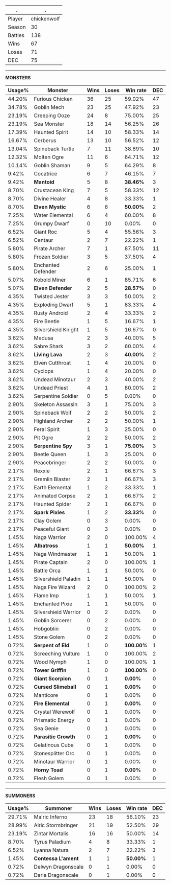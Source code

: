 .|.
|-|-
Player|chickenwolf
Season|30
Battles|138
Wins|67
Loses|71
DEC|75

---
**MONSTERS**

Usage%|Monster|Wins|Loses|Win rate|DEC|
-|-|-|-|-|-|
44.20%|Furious Chicken|36|25|59.02%|47|
34.78%|Goblin Mech|23|25|47.92%|23|
23.19%|Creeping Ooze|24|8|75.00%|25|
23.19%|Sea Monster|18|14|56.25%|26|
17.39%|Haunted Spirit|14|10|58.33%|14|
16.67%|Cerberus|13|10|56.52%|12|
13.04%|Spineback Turtle|7|11|38.89%|10|
12.32%|Molten Ogre|11|6|64.71%|12|
10.14%|Goblin Shaman|9|5|64.29%|8|
9.42%|Cocatrice|6|7|46.15%|7|
9.42%|**Mantoid**|5|8|**38.46%**|3|
8.70%|Crustacean King|7|5|58.33%|12|
8.70%|Divine Healer|4|8|33.33%|1|
8.70%|**Elven Mystic**|6|6|**50.00%**|2|
7.25%|Water Elemental|6|4|60.00%|8|
7.25%|Grumpy Dwarf|0|10|0.00%|0|
6.52%|Giant Roc|5|4|55.56%|3|
6.52%|Centaur|2|7|22.22%|1|
5.80%|Pirate Archer|7|1|87.50%|11|
5.80%|Frozen Soldier|3|5|37.50%|4|
5.80%|Enchanted Defender|2|6|25.00%|1|
5.07%|Kobold Miner|6|1|85.71%|6|
5.07%|**Elven Defender**|2|5|**28.57%**|0|
4.35%|Twisted Jester|3|3|50.00%|2|
4.35%|Exploding Dwarf|5|1|83.33%|4|
4.35%|Rusty Android|2|4|33.33%|2|
4.35%|Fire Beetle|1|5|16.67%|1|
4.35%|Silvershield Knight|1|5|16.67%|0|
3.62%|Medusa|2|3|40.00%|5|
3.62%|Sabre Shark|3|2|60.00%|4|
3.62%|**Living Lava**|2|3|**40.00%**|2|
3.62%|Elven Cutthroat|1|4|20.00%|0|
3.62%|Cyclops|1|4|20.00%|0|
3.62%|Undead Minotaur|2|3|40.00%|2|
3.62%|Undead Priest|4|1|80.00%|2|
3.62%|Serpentine Soldier|0|5|0.00%|0|
2.90%|Skeleton Assassin|3|1|75.00%|3|
2.90%|Spineback Wolf|2|2|50.00%|2|
2.90%|Highland Archer|2|2|50.00%|1|
2.90%|Feral Spirit|1|3|25.00%|0|
2.90%|Pit Ogre|2|2|50.00%|2|
2.90%|**Serpentine Spy**|3|1|**75.00%**|3|
2.90%|Beetle Queen|1|3|25.00%|0|
2.90%|Peacebringer|2|2|50.00%|0|
2.17%|Rexxie|2|1|66.67%|3|
2.17%|Gremlin Blaster|2|1|66.67%|3|
2.17%|Earth Elemental|1|2|33.33%|1|
2.17%|Animated Corpse|2|1|66.67%|2|
2.17%|Haunted Spider|2|1|66.67%|0|
2.17%|**Spark Pixies**|1|2|**33.33%**|0|
2.17%|Clay Golem|0|3|0.00%|0|
2.17%|Peaceful Giant|0|3|0.00%|0|
1.45%|Naga Warrior|2|0|100.00%|4|
1.45%|**Albatross**|1|1|**50.00%**|1|
1.45%|Naga Windmaster|1|1|50.00%|1|
1.45%|Pirate Captain|2|0|100.00%|1|
1.45%|Battle Orca|1|1|50.00%|0|
1.45%|Silvershield Paladin|1|1|50.00%|0|
1.45%|Naga Fire Wizard|2|0|100.00%|2|
1.45%|Flame Imp|1|1|50.00%|1|
1.45%|Enchanted Pixie|1|1|50.00%|0|
1.45%|Silvershield Warrior|0|2|0.00%|0|
1.45%|Goblin Sorcerer|0|2|0.00%|0|
1.45%|Hobgoblin|0|2|0.00%|0|
1.45%|Stone Golem|0|2|0.00%|0|
0.72%|**Serpent of Eld**|1|0|**100.00%**|1|
0.72%|Screeching Vulture|1|0|100.00%|2|
0.72%|Wood Nymph|1|0|100.00%|1|
0.72%|**Tower Griffin**|1|0|**100.00%**|0|
0.72%|**Giant Scorpion**|0|1|**0.00%**|0|
0.72%|**Cursed Slimeball**|0|1|**0.00%**|0|
0.72%|Manticore|0|1|0.00%|0|
0.72%|**Fire Elemental**|0|1|**0.00%**|0|
0.72%|Crystal Werewolf|0|1|0.00%|0|
0.72%|Prismatic Energy|0|1|0.00%|0|
0.72%|Sea Genie|0|1|0.00%|0|
0.72%|**Parasitic Growth**|0|1|**0.00%**|0|
0.72%|Gelatinous Cube|0|1|0.00%|0|
0.72%|Stonesplitter Orc|0|1|0.00%|0|
0.72%|Minotaur Warrior|0|1|0.00%|0|
0.72%|**Horny Toad**|0|1|**0.00%**|0|
0.72%|Flesh Golem|0|1|0.00%|0|

---
**SUMMONERS**

Usage%|Summoner|Wins|Loses|Win rate|DEC|
-|-|-|-|-|-|
29.71%|Malric Inferno|23|18|56.10%|23|
28.99%|Alric Stormbringer|21|19|52.50%|29|
23.19%|Zintar Mortalis|16|16|50.00%|14|
8.70%|Tyrus Paladium|4|8|33.33%|1|
6.52%|Lyanna Natura|2|7|22.22%|3|
1.45%|**Contessa L'ament**|1|1|**50.00%**|1|
0.72%|Delwyn Dragonscale|0|1|0.00%|0|
0.72%|Daria Dragonscale|0|1|0.00%|0|
